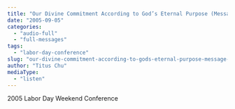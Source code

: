 ```yaml
---
title: "Our Divine Commitment According to God’s Eternal Purpose (Message 6)"
date: "2005-09-05"
categories: 
  - "audio-full"
  - "full-messages"
tags: 
  - "labor-day-conference"
slug: "our-divine-commitment-according-to-gods-eternal-purpose-message-6"
author: "Titus Chu"
mediaType: 
  - "listen"
---
```


2005 Labor Day Weekend Conference
